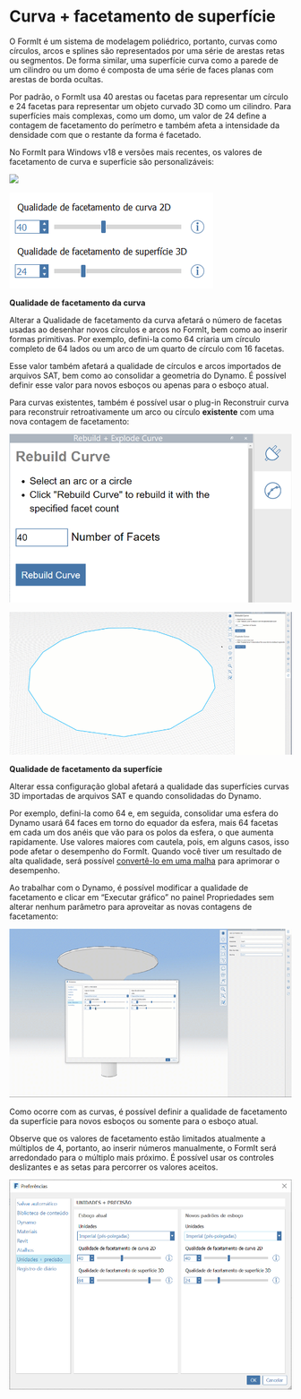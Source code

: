 # Curva + facetamento de superfície

O FormIt é um sistema de modelagem poliédrico, portanto, curvas como círculos, arcos e splines são representados por uma série de arestas retas ou segmentos. De forma similar, uma superfície curva como a parede de um cilindro ou um domo é composta de uma série de faces planas com arestas de borda ocultas.

Por padrão, o FormIt usa 40 arestas ou facetas para representar um círculo e 24 facetas para representar um objeto curvado 3D como um cilindro. Para superfícies mais complexas, como um domo, um valor de 24 define a contagem de facetamento do perímetro e também afeta a intensidade da densidade com que o restante da forma é facetado.

No FormIt para Windows v18 e versões mais recentes, os valores de facetamento de curva e superfície são personalizáveis:

![](../.gitbook/assets/faceting\_planter.gif)

![](../.gitbook/assets/faceting.png)

**Qualidade de facetamento da curva**

Alterar a Qualidade de facetamento da curva afetará o número de facetas usadas ao desenhar novos círculos e arcos no FormIt, bem como ao inserir formas primitivas. Por exemplo, defini-la como 64 criaria um círculo completo de 64 lados ou um arco de um quarto de círculo com 16 facetas.

Esse valor também afetará a qualidade de círculos e arcos importados de arquivos SAT, bem como ao consolidar a geometria do Dynamo. É possível definir esse valor para novos esboços ou apenas para o esboço atual.

Para curvas existentes, também é possível usar o plug-in Reconstruir curva para reconstruir retroativamente um arco ou círculo **existente** com uma nova contagem de facetamento:

![](<../.gitbook/assets/screen-shot-2020-01-10-at-1.20.53-pm (1).png>)

![](<../.gitbook/assets/faceting_rebuild-curve (1).gif>)

**Qualidade de facetamento da superfície**

Alterar essa configuração global afetará a qualidade das superfícies curvas 3D importadas de arquivos SAT e quando consolidadas do Dynamo.

Por exemplo, defini-la como 64 e, em seguida, consolidar uma esfera do Dynamo usará 64 faces em torno do equador da esfera, mais 64 facetas em cada um dos anéis que vão para os polos da esfera, o que aumenta rapidamente. Use valores maiores com cautela, pois, em alguns casos, isso pode afetar o desempenho do FormIt. Quando você tiver um resultado de alta qualidade, será possível [convertê-lo em uma malha](meshes.md) para aprimorar o desempenho.

Ao trabalhar com o Dynamo, é possível modificar a qualidade de facetamento e clicar em “Executar gráfico” no painel Propriedades sem alterar nenhum parâmetro para aproveitar as novas contagens de facetamento:

![](<../.gitbook/assets/faceting_column (1).gif>)

Como ocorre com as curvas, é possível definir a qualidade de facetamento da superfície para novos esboços ou somente para o esboço atual.

Observe que os valores de facetamento estão limitados atualmente a múltiplos de 4, portanto, ao inserir números manualmente, o FormIt será arredondado para o múltiplo mais próximo. É possível usar os controles deslizantes e as setas para percorrer os valores aceitos.

![](<../.gitbook/assets/units-+-precision (1).png>)
